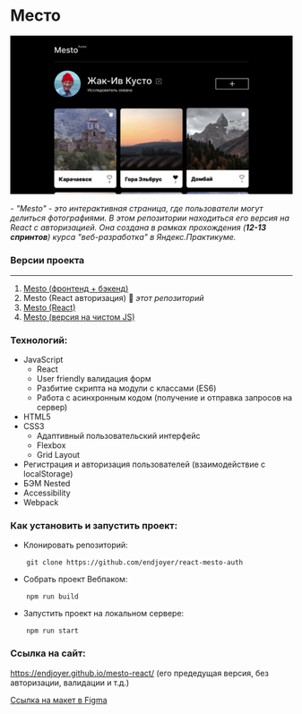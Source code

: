 # Место

![screenshot](./src/images/preview.jpg)

_- "Mesto" - это интерактивная страница, где пользователи могут делиться фотографиями. В этом репозитории находиться его версия на React с авторизацией. Она создана в рамках прохождения (**12-13 спринтов**) курса "веб-разработка" в Яндекс.Практикуме._

### **Версии проекта**
***
1. [Mesto (фронтенд + бэкенд)](https://github.com/endjoyer/express-mesto-gha)
2. Mesto (React авторизация) 🔆 *этот репозиторий*
3. [Mesto (React)](https://github.com/endjoyer/mesto-react) 
4. [Mesto (версия на чистом JS)](https://github.com/endjoyer/mesto) 

### Технологий:

- JavaScript
  - React
  - User friendly валидация форм
  - Разбитие скрипта на модули с классами (ES6)
  - Работа с асинхронным кодом (получение и отправка запросов на сервер)
- HTML5
- CSS3
  - Адаптивный пользовательский интерфейс
  - Flexbox
  - Grid Layout
- Регистрация и авторизация пользователей (взаимодействие с localStorage)
- БЭМ Nested
- Accessibility
- Webpack

### Как установить и запустить проект:

- Клонировать репозиторий:

```console
    git clone https://github.com/endjoyer/react-mesto-auth
```

- Собрать проект Вебпаком:

```console
    npm run build
```

- Запустить проект на локальном сервере:

```console
    npm run start
```

### Ссылка на сайт:

https://endjoyer.github.io/mesto-react/ (его предедущая версия, без авторизации, валидации и т.д.)

[Ссылка на макет в Figma](https://www.figma.com/file/4FJT7X9cDHiFOWEDAVb76R/JavaScript.-Sprint-12?t=wQXCzNg7G4uHn5NG-0)

